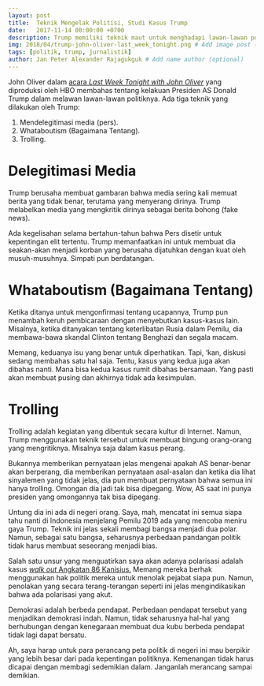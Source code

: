```yaml
---
layout: post
title:  Teknik Mengelak Politisi, Studi Kasus Trump
date:   2017-11-14 00:00:00 +0700
description: Trump memiliki teknik maut untuk menghadapi lawan-lawan politiknya.
img: 2018/04/trump-john-oliver-last_week_tonight.png # Add image post (optional)
tags: [politik, trump, jurnalistik]
author: Jan Peter Alexander Rajagukguk # Add name author (optional)
---
```


John Oliver dalam [acara *Last Week Tonight with John Oliver*](https://www.youtube.com/watch?v=1ZAPwfrtAFY) yang diproduksi oleh HBO membahas tentang kelakuan Presiden AS Donald Trump dalam melawan lawan-lawan politiknya. Ada tiga teknik yang dilakukan oleh Trump:

1. Mendelegitimasi media (pers).
2. Whataboutism (Bagaimana Tentang).
3. Trolling.

# Delegitimasi Media

Trump berusaha membuat gambaran bahwa media sering kali memuat berita yang tidak benar, terutama yang menyerang dirinya. Trump melabelkan media yang mengkritik dirinya sebagai berita bohong (fake news).

Ada kegelisahan selama bertahun-tahun bahwa Pers disetir untuk kepentingan elit tertentu. Trump memanfaatkan ini untuk membuat dia seakan-akan menjadi korban yang berusaha dijatuhkan dengan kuat oleh musuh-musuhnya. Simpati pun berdatangan.

# Whataboutism (Bagaimana Tentang)

Ketika ditanya untuk mengonfirmasi tentang ucapannya, Trump pun menambah keruh pembicaraan dengan menyebutkan kasus-kasus lain. Misalnya, ketika ditanyakan tentang keterlibatan Rusia dalam Pemilu, dia membawa-bawa skandal Clinton tentang Benghazi dan segala macam.

Memang, keduanya isu yang benar untuk diperhatikan. Tapi, ‘kan, diskusi sedang membahas satu hal saja. Tentu, kasus yang kedua juga akan dibahas nanti. Mana bisa kedua kasus rumit dibahas bersamaan. Yang pasti akan membuat pusing dan akhirnya tidak ada kesimpulan.

# Trolling

Trolling adalah kegiatan yang dibentuk secara kultur di Internet. Namun, Trump menggunakan teknik tersebut untuk membuat bingung orang-orang yang mengritiknya. Misalnya saja dalam kasus perang.

Bukannya memberikan pernyataan jelas mengenai apakah AS benar-benar akan berperang, dia memberikan pernyataan asal-asalan dan ketika dia lihat sinyalemen yang tidak jelas, dia pun membuat pernyataan bahwa semua ini hanya trolling. Omongan dia jadi tak bisa dipegang. Wow, AS saat ini punya presiden yang omongannya tak bisa dipegang.

Untung dia ini ada di negeri orang. Saya, mah, mencatat ini semua siapa tahu nanti di Indonesia menjelang Pemilu 2019 ada yang mencoba meniru gaya Trump. Teknik ini jelas sekali membagi bangsa menjadi dua polar. Namun, sebagai satu bangsa, seharusnya perbedaan pandangan politik tidak harus membuat seseorang menjadi bias.

Salah satu unsur yang menguatirkan saya akan adanya polarisasi adalah kasus [*walk out* Angkatan 86 Kanisius.](http://www.tribunnews.com/metropolitan/2017/11/13/perkumpulan-alumni-canisius-86-akui-ananda-sukarlan-walk-out-ketika-anies-pidato) Memang mereka berhak menggunakan hak politik mereka untuk menolak pejabat siapa pun. Namun, penolakan yang secara terang-terangan seperti ini jelas mengindikasikan bahwa ada polarisasi yang akut.

Demokrasi adalah berbeda pendapat. Perbedaan pendapat tersebut yang menjadikan demokrasi indah. Namun, tidak seharusnya hal-hal yang berhubungan dengan kenegaraan membuat dua kubu berbeda pendapat tidak lagi dapat bersatu.

Ah, saya harap untuk para perancang peta politik di negeri ini mau berpikir yang lebih besar dari pada kepentingan politiknya. Kemenangan tidak harus dicapai dengan membagi sedemikian dalam. Janganlah merancang sampai demikian.

